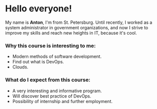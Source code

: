 # Hello everyone!
My name is **Anton**, I'm from St. Petersburg. 
Until recently, I worked as a system administrator in government organizations, and now I strive to improve my skills and reach new heights in IT, because it's cool.

### Why this course is interesting to me:
+ Modern methods of software development.
+ Find out what is DevOps.
+ Clouds.


### What do I expect from this course:
+ A very interesting and informative program.
+ Will discover best practice of DevOps.
+ Possibility of internship and further employment.

